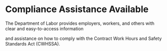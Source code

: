 # Compliance Assistance Available

The Department of Labor provides employers, workers, and others with clear and easy-to-access information

and assistance on how to comply with the Contract Work Hours and Safety Standards Act (CWHSSA).
